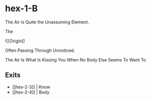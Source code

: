 # hex-1-B

The Air is Quite the Unassuming Element. 

The 

![[Origin]]

Often Passing Through Unnoticed. 

The Air Is What Is Kissing You 
When No Body Else Seems To Want To






## Exits
- [[hex-2-3]] | Know
- [[hex-2-4]] | Body
